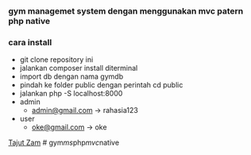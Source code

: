 ### gym managemet system dengan menggunakan mvc patern php native

### cara install
-  git clone repository ini
-  jalankan composer install diterminal
-  import db dengan nama gymdb
-  pindah ke folder public dengan perintah cd public
-  jalankan php -S localhost:8000
- admin
    - admin@gmail.com -> rahasia123
- user
    - oke@gmail.com -> oke

[Tajut Zam](https://github.com/tajutzam)
#   g y m _ m s _ p h p _ m v c _ n a t i v e  
 